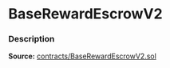 # BaseRewardEscrowV2

### Description <a id="description"></a>

**Source:** [contracts/BaseRewardEscrowV2.sol](https://github.com/perifinance/peri-finance/blob/master/contracts/BaseRewardEscrowV2.sol)

